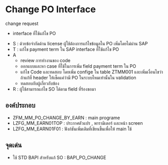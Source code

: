 # Change PO Interface
change request
- interface ที่ใช้แก้ไข PO
* S : ด้วยข้อจำกัดด้าน license ผู้ใช้ต้องการแก้ไขข้อมูลใน PO เพิ่มโดยไม่ผ่าน SAP
* T : แก้ไข payment term ใน SAP interface ที่ใช้แก้ไข PO
* A
  - review การทำงานของ code
  - ออกแบบและหา case ที่ใช้ในการเพิ่ม field payment term ใน PO 
  - แก้ไข Code และทดสอบ โดยเพิ่ม confige ใน table ZTMM001 และเพิ่มเงื่อนไขว่าถ้าแก้ที่ header ให้เช็คแค่ว่ามี PO ในระบบไหมเท่านั้นใน validation
  - ทดสอบกับผู้เกี่ยวกับข้อง
* R : ผู้ใช้สามารถแก่ไข SO ได้ตาม field ที่ร้องขอมา
## องค์ประกอบ
- ZFM_MM_PO_CHANGE_BY_EARN : main programe
- LZFG_MM_EARN01TOP : ประกาศตัวแปร , พารามิเตอร์ และหน้า screen
- LZFG_MM_EARN01F01 : ฟังก์ชันเพิ่มเติมที่เขียนขึ้นเพื่อให้ main ใช้
## จุดเด่น
- ใช้ STD BAPI สำหรับแก้ SO : BAPI_PO_CHANGE
